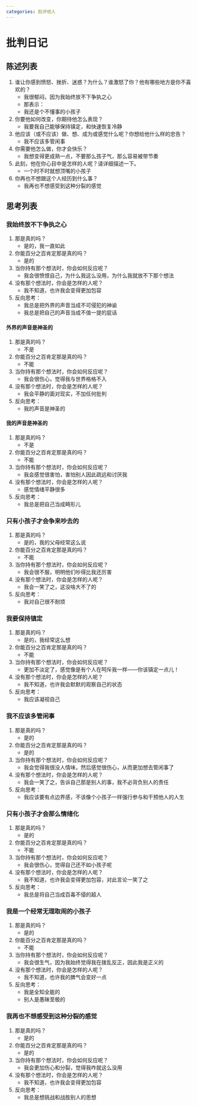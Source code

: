 ```yaml
---
categories: 批评他人
---
```


# 批判日记

## 陈述列表

1. 谁让你感到愤怒、挫折、迷惑？为什么？谁激怒了你？他有哪些地方是你不喜欢的？
    - 我很郁闷，因为我始终放不下争执之心
    - 那表示：
    - 我还是个不懂事的小孩子
2. 你要他如何改变，你期待他怎么表现？
    - 我要我自己能够保持镇定，和快速恢复冷静
3. 他应该（或不应该）做、想、成为或感觉什么呢？你想给他什么样的忠告？
    - 我不应该多管闲事
4. 你需要他怎么做，你才会快乐？
    - 我想变得更成熟一点，不要那么孩子气，那么容易被带节奏
5. 此刻，他在你心目中是怎样的人呢？请详细描述一下。
    - 一个时不时就想顶嘴的小孩子
6. 你再也不想跟这个人经历到什么事？
    - 我再也不想感受到这种分裂的感觉

## 思考列表

### 我始终放不下争执之心

1. 那是真的吗？
    - 是的，我一直如此
2. 你能百分之百肯定那是真的吗？
    - 是的
3. 当你持有那个想法时，你会如何反应呢？
    - 我会很愤恨自己，为什么我这么没用，为什么我就放不下那个想法
4. 没有那个想法时，你会是怎样的人呢？
    - 我不知道，也许我会变得更加包容
5. 反向思考：
    - 我总是把外界的声音当成不可侵犯的神谕
    - 我总是把自己的声音当成不值一提的屁话

#### 外界的声音是神圣的

1. 那是真的吗？
    - 不是
2. 你能百分之百肯定那是真的吗？
    - 不能
3. 当你持有那个想法时，你会如何反应呢？
    - 我会很伤心，觉得我与世界格格不入
4. 没有那个想法时，你会是怎样的人呢？
    - 我会平静的面对现实，不加任何批判
5. 反向思考：
    - 我的声音是神圣的

#### 我的声音是神圣的

1. 那是真的吗？
    - 不是
2. 你能百分之百肯定那是真的吗？
    - 不能
3. 当你持有那个想法时，你会如何反应呢？
    - 我会感觉很害怕，害怕别人因此疏远和讨厌我
4. 没有那个想法时，你会是怎样的人呢？
    - 感觉情绪平静很多
5. 反向思考：
    - 我总是把自己当成畸形儿

### 只有小孩子才会争来吵去的

1. 那是真的吗？
    - 是的，我的父母经常这么说
2. 你能百分之百肯定那是真的吗？
    - 不能
3. 当你持有那个想法时，你会如何反应呢？
    - 我会很不服，明明他们吵得比我还厉害
4. 没有那个想法时，你会是怎样的人呢？
    - 我会一笑了之，这没啥大不了的
5. 反向思考：
    - 我对自己很不耐烦

### 我要保持镇定

1. 那是真的吗？
    - 是的，我经常这么想
2. 你能百分之百肯定那是真的吗？
    - 不能
3. 当你持有那个想法时，你会如何反应呢？
    - 更加不淡定了，感觉像是有个人在呵斥我一样——你该镇定一点儿！
4. 没有那个想法时，你会是怎样的人呢？
    - 我不知道，也许我会默默的观察自己的状态
5. 反向思考：
    - 我应该凝视自己

### 我不应该多管闲事

1. 那是真的吗？
    - 是的
2. 你能百分之百肯定那是真的吗？
    - 是的
3. 当你持有那个想法时，你会如何反应呢？
    - 我会觉得我很没人情味，然后感觉很伤心，从而更加想去管闲事了
4. 没有那个想法时，你会是怎样的人呢？
    - 我会一笑了之，告诉自己那是别人的事，我不必背负别人的责任
5. 反向思考：
    - 我应该要有点边界感，不该像个小孩子一样强行参与和干预他人的人生

### 只有小孩子才会那么情绪化

1. 那是真的吗？
    - 是的
2. 你能百分之百肯定那是真的吗？
    - 不能
3. 当你持有那个想法时，你会如何反应呢？
    - 我会很伤心，觉得自己还不如小孩子呢
4. 没有那个想法时，你会是怎样的人呢？
    - 我不知道，也许我会变得更加包容，对此言论一笑了之
5. 反向思考：
    - 我总是将自己当成百毒不侵的超人

### 我是一个经常无理取闹的小孩子

1. 那是真的吗？
    - 是的
2. 你能百分之百肯定那是真的吗？
    - 不能
3. 当你持有那个想法时，你会如何反应呢？
    - 我会很生气，因为我始终觉得我在拨乱反正，因此我是正义的
4. 没有那个想法时，你会是怎样的人呢？
    - 我不知道，也许我的脾气会变好一点
5. 反向思考：
    - 我是全知全能的
    - 别人是愚昧至极的

### 我再也不想感受到这种分裂的感觉

1. 那是真的吗？
    - 是的
2. 你能百分之百肯定那是真的吗？
    - 是的
3. 当你持有那个想法时，你会如何反应呢？
    - 我会更加伤心和分裂，觉得我咋就这么没用
4. 没有那个想法时，你会是怎样的人呢？
    - 我不知道，也许我会变得更加包容
5. 反向思考：
    - 我总是想挑战和战胜别人的思想
